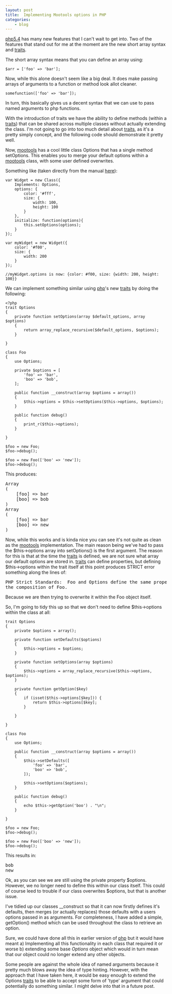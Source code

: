 ```yaml
---
layout: post
title:  Implementing Mootools options in PHP
categories:
    - blog
---
```

[php5.4][php] has many new features that I can't wait to get into. Two of the
features that stand out for me at the moment are the new short array syntax and
[traits][traits].

The short array syntax means that you can define an array using:

    $arr = ['foo' => 'bar'];

Now, while this alone doesn't seem like a big deal. It does make passing arrays
of arguments to a function or method look allot cleaner.

    somefunction(['foo' => 'bar']);

In turn, this basically gives us a decent syntax that we can use to pass named
arguments to php functions.

With the introduction of traits we have the ability to define methods (within a
[traits][traits]) that can be shared across multiple classes without actually
extending the class. I'm not going to go into too much detail about
[traits][traits], as it's a pretty simply concept, and the following code
should demonstrate it pretty well.

Now, [mootools][mootools] has a cool little class Options that has a single
method setOptions. This enables you to merge your default options within a
[mootools][mootools] class, with some user defined overwrites.

Something like (taken directly from the manual [here][options]):

    var Widget = new Class({
        Implements: Options,
        options: {
            color: '#fff',
            size: {
                width: 100,
                height: 100
            }
        },
        initialize: function(options){
            this.setOptions(options);
        }
    });
     
    var myWidget = new Widget({
        color: '#f00',
        size: {
            width: 200
        }
    });
     
    //myWidget.options is now: {color: #f00, size: {width: 200, height: 100}}

We can implement something similar using [php][php]'s new [traits][traits] by
doing the following:

    <?php
    trait Options
    {
        private function setOptions(array $default_options, array $options)
        {
            return array_replace_recursive($default_options, $options);
        }

    }

    class Foo
    {
        use Options;

        private $options = [
            'foo' => 'bar',
            'boo' => 'bob',
        ];

        public function __construct(array $options = array())
        {
            $this->options = $this->setOptions($this->options, $options);
        }

        public function debug()
        {
            print_r($this->options);
        }

    }

    $foo = new Foo;
    $foo->debug();

    $foo = new Foo(['boo' => 'new']);
    $foo->debug();

This produces:

<pre>
Array
(
    [foo] => bar
    [boo] => bob
)
Array
(
    [foo] => bar
    [boo] => new
)
</pre>

Now, while this works and is kinda nice you can see it's not quite as clean as
the [mootools][mootools] implementation. The main reason being we've had to
pass the $this->options array into setOptions() is the first argument. The
reason for this is that at the time the [traits][traits] is defined, we are not
sure what array our default options are stored in. [traits][traits] can define
properties, but defining $this->options within the trait itself at this point
produces STRICT error something along the lines of:

<pre>
PHP Strict Standards:  Foo and Options define the same property ($options) in
the composition of Foo.
</pre>

Because we are then trying to overwrite it within the Foo object itself.

So, I'm going to tidy this up so that we don't need to define $this->options
within the class at all:

    trait Options
    {
        private $options = array();

        private function setDefaults($options)
        {
            $this->options = $options;
        }

        private function setOptions(array $options)
        {
            $this->options = array_replace_recursive($this->options, $options);
        }

        private function getOption($key)
        {
            if (isset($this->options[$key])) {
                return $this->options[$key];
            }

        }

    }

    class Foo
    {
        use Options;

        public function __construct(array $options = array())
        {
            $this->setDefaults([
                'foo' => 'bar',
                'boo' => 'bob',
            ]);

            $this->setOptions($options);
        }

        public function debug()
        {
            echo $this->getOption('boo') . "\n";
        }

    }

    $foo = new Foo;
    $foo->debug();

    $foo = new Foo(['boo' => 'new']);
    $foo->debug();

This results in:

<pre>
bob
new
</pre>

Ok, as you can see we are still using the private property $options. However,
we no longer need to define this within our class itself. This could of course
leed to trouble if our class overwrites $options, but that is another issue.

I've tidied up our classes __construct so that it can now firstly defines it's
defaults, then merges (or actually replaces) those defaults with a users
options passed in as arguments. For completeness, I have added a simple,
getOption() method which can be used throughout the class to retrieve an
option.

Sure, we could have done all this in earlier version of [php][php] but it would
have meant a) Implementing all this functionality in each class that required
it or worse b) extending some base <em>Options</em> object which would in turn
mean that our object could no longer extend any other objects.

Some people are against the whole idea of named arguments because it pretty
much blows away the idea of type hinting. However, with the approach that I
have taken here, it would be easy enough to extend the Options [traits][traits]
to be able to accept some form of 'type' argument that could potentially do
something similar. I might delve into that in a future post.

[php]:      http://php.net
[traits]:   http://au.php.net/traits
[mootools]: http://mootools.net
[options]:  http://mootools.net/docs/core/Class/Class.Extras#Options:setOptions
